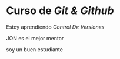 # Curso de _Git & Github_

Estoy aprendiendo _Control De Versiones_

JON es el mejor mentor

soy un buen estudiante
